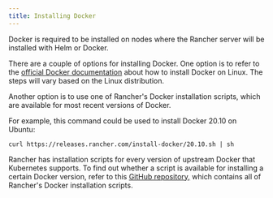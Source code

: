 ```yaml
---
title: Installing Docker
---
```


<head>
  <link rel="canonical" href="https://ranchermanager.docs.rancher.com/getting-started/installation-and-upgrade/installation-requirements/install-dockers"/>
</head>

Docker is required to be installed on nodes where the Rancher server will be installed with Helm or Docker.

There are a couple of options for installing Docker. One option is to refer to the [official Docker documentation](https://docs.docker.com/install/) about how to install Docker on Linux. The steps will vary based on the Linux distribution.

Another option is to use one of Rancher's Docker installation scripts, which are available for most recent versions of Docker.

For example, this command could be used to install Docker 20.10 on Ubuntu:

```
curl https://releases.rancher.com/install-docker/20.10.sh | sh
```

Rancher has installation scripts for every version of upstream Docker that Kubernetes supports. To find out whether a script is available for installing a certain Docker version, refer to this [GitHub repository,](https://github.com/rancher/install-docker) which contains all of Rancher's Docker installation scripts.
